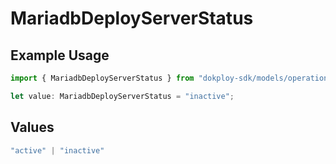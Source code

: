 # MariadbDeployServerStatus

## Example Usage

```typescript
import { MariadbDeployServerStatus } from "dokploy-sdk/models/operations";

let value: MariadbDeployServerStatus = "inactive";
```

## Values

```typescript
"active" | "inactive"
```